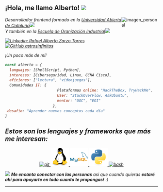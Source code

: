 <h2> ¡Hola, me llamo Alberto! <img src="https://media.giphy.com/media/mGcNjsfWAjY5AEZNw6/giphy.gif" width="50"></h2>
<img align='right' src="https://image.cdn2.seaart.ai/2023-06-27/39020781330501/66f32e178d7babfdb0a9764d930be0b1e9a31316_high.webp" width="120" height="120" alt="imagen_personal"/>
<p><em>Desarrollador frontend formado en la <a href="http://www.uoc.edu">Universidad Abierta de Cataluña</a><img src="https://media.giphy.com/media/fYSnHlufseco8Fh93Z/giphy.gif" width="30"></br>
<em>Y también en la <a href="https://www.eoi.es/">Escuela de Oranización Industrial</a><img src="https://media.giphy.com/media/fYSnHlufseco8Fh93Z/giphy.gif" width="30"></br>
</em></p>

[![Linkedin: Rafael Alberto Zarzo Torres](https://img.shields.io/badge/-AlbertoZarzo-blue?style=flat-square&logo=Linkedin&logoColor=white&link=https://www.linkedin.com/in/albertozarzo/)](https://www.linkedin.com/in/albertozarzo/)
[![GitHub astrosinfinitos](https://img.shields.io/github/followers/astrosinfinitos?label=follow&style=social)](https://github.com/astrosinfinitos)


¡Un poco más de mí!  

```javascript
const alberto = {
  languajes: [ShellScript, Python],
  intereses: [Ciberseguridad, Linux, CCNA Cisco],
  aficiones: ["lectura", "videojuegos"],
  Comunidades IT: {
                        Plataformas online: "HackTheBox, TryHackMe",
                        User: "StackOverFlow, AskUbuntu",
                        mentor: "UOC", "EOI"
                      },
 desafio: "Aprender nuevos conceptos cada día"
}
```

<h2> Estos son los lenguajes y frameworks que más me interesan: </h2>

<p align="center">
    <a href="https://git-scm.com/" target="_blank" rel="noreferrer">
      <img src="https://www.vectorlogo.zone/logos/git-scm/git-scm-icon.svg" alt="git" width="60" height="60"/>
    </a>
    <a href="https://www.linux.org/" target="_blank" rel="noreferrer">
      <img src="https://raw.githubusercontent.com/devicons/devicon/master/icons/linux/linux-original.svg" alt="linux" width="60" height="60"/>
    </a>
    <a href="https://www.mysql.com/" target="_blank" rel="noreferrer">
        <img src="https://raw.githubusercontent.com/devicons/devicon/master/icons/mysql/mysql-original-wordmark.svg" alt="mysql" width="60" height="60"/>
    </a>
    <a href="https://www.python.org" target="_blank" rel="noreferrer">
        <img src="https://raw.githubusercontent.com/devicons/devicon/master/icons/python/python-original.svg" alt="python" width="60" height="60"/>
    </a>
    <a href="https://www.gnu.org/software/bash/" target="_blank" rel="noreferrer">
        <img src="https://www.vectorlogo.zone/logos/gnu_bash/gnu_bash-ar21.svg" alt="bash" width="60" height="60"/>
    </a>
</p> 

<img src="https://media.giphy.com/media/LnQjpWaON8nhr21vNW/giphy.gif" width="60"> <em><b>Me encanta conectar con las personas</b> asi que cuando quieras <b>estaré ahí para apoyarte en todo cuanto te propongas!</b> :)</em>

---
